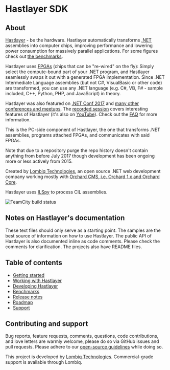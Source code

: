 # Hastlayer SDK



## About

[Hastlayer](https://hastlayer.com/) - be the hardware. Hastlayer automatically transforms [.NET](https://www.microsoft.com/net/) assemblies into computer chips, improving performance and lowering power consumption for massively parallel applications. For some figures check out [the benchmarks](Docs/Benchmarks.md).

Hastlayer uses [FPGAs](https://en.wikipedia.org/wiki/Field-programmable_gate_array) (chips that can be "re-wired" on the fly): Simply select the compute-bound part of your .NET program, and Hastlayer seamlessly swaps it out with a generated FPGA implementation. Since .NET Intermediate Language assemblies (but not C#, VisualBasic or other code) are transformed, you can use any .NET language (e.g. C#, VB, F# - sample included, C++, Python, PHP, and JavaScript) in theory.

Hastlayer was also featured on [.NET Conf 2017](https://channel9.msdn.com/events/dotnetConf/2017/T212) and [many other conferences and meetups](https://hastlayer.com/hastlayer-world-tour). The [recorded session](https://channel9.msdn.com/events/dotnetConf/2017/T212) covers interesting features of Hastlayer (it's also on [YouTube](https://www.youtube.com/watch?v=03Sq5m3eUSs)). Check out the [FAQ](https://hastlayer.com/faq) for more information.
 
This is the PC-side component of Hastlayer, the one that transforms .NET assemblies, programs attached FPGAs, and communicates with said FPGAs.

Note that due to a repository purge the repo history doesn't contain anything from before July 2017 though development has been ongoing more or less actively from 2015.

Created by [Lombiq Technologies](https://lombiq.com/), an open source .NET web development company working mostly with [Orchard CMS, i.e. Orchard 1.x and Orchard Core](https://www.orchardcore.net/).

Hastlayer uses [ILSpy](http://ilspy.net/) to process CIL assemblies.

![TeamCity build status](https://ci.lombiq.com/app/rest/builds/buildType:id:Hastlayer_PullAndBuild/statusIcon.svg)


## Notes on Hastlayer's documentation

These text files should only serve as a starting point. The samples are the best source of information on how to use Hastlayer. The public API of Hastlayer is also documented inline as code comments. Please check the comments for clarification. The projects also have README files.


## Table of contents

- [Getting started](Docs/GettingStarted.md)
- [Working with Hastlayer](Docs/WorkingWithHastlayer.md)
- [Developing Hastlayer](Docs/DevelopingHastlayer.md)
- [Benchmarks](Docs/Benchmarks.md)
- [Release notes](Docs/ReleaseNotes.md)
- [Roadmap](Docs/Roadmap.md)
- [Support](Docs/Support.md)


## Contributing and support

Bug reports, feature requests, comments, questions, code contributions, and love letters are warmly welcome, please do so via GitHub issues and pull requests. Please adhere to our [open-source guidelines](https://lombiq.com/open-source-guidelines) while doing so.

This project is developed by [Lombiq Technologies](https://lombiq.com/). Commercial-grade support is available through Lombiq.
